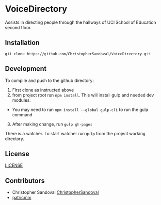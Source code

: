 # VoiceDirectory

Assists in directing people through the hallways of UCI School of Education second floor. 

## Installation

```
git clone https://github.com/ChristopherSandoval/VoiceDirectory.git
```

## Development 

To compile and push to the github directory:

1. First clone as instructed above
2. from project root run `npm install`. This will install gulp and needed dev modules.
  - You may need to run `npm install --global gulp-cli` to run the gulp command
3. After making change, run `gulp gh-pages`

There is a watcher. To start watcher run `gulp` from the project working directory. 

## License

[LICENSE](LICENSE)

## Contributors

- Christopher Sandoval [ChristopherSandoval](https://github.com/ChristopherSandoval)
- [patricmm](https://github.com/patricmm)
